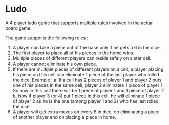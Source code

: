 # Ludo
A 4 player ludo game that supports multiple rules involved in the actual board game.

The game supports the following rules :
1. A player can take a piece out of the base only if he gets a 6 in the dice.
2. The first player to place all of his pieces in the home wins.
3. Multiple pieces of different players can reside safely on a star cell.
4. A player cannot eliminate his own piece.
5. If there are multiple pieces of different players on a cell, a player placing his piece on this cell can eliminate 1 piece of the last player who rolled the dice. Example :
     a. If a cell has 2 pieces of player 1 and player 2 puts one of his pieces in the same cell, player 2 eliminates 1 piece of player 1. So now in this cell there will be 1 piece of player 1 and 1 piece of player 2
     b. Now if player 3 (or 4) put 1 piece in this cell, he will eliminate 1 piece of player 2 as he is the one (among player 1 and 2) who has last rolled the dice
6. A player will get extra moves on every 6 in dice, on eliminating a piece of another player and on placing a piece in home.
